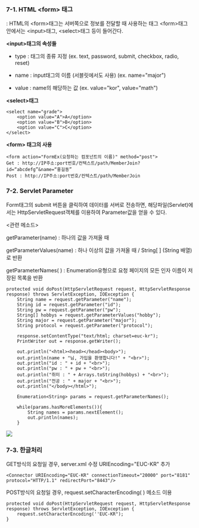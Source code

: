 ### 7-1. HTML \<form> 태그
: HTML의 \<form>태그는 서버쪽으로 정보를 전달할 때 사용하는 태그
\<form>태그 안에서는 \<input>태그, \<select>태그 등이 들어간다.

**\<input>태그의 속성들**
- type : 태그의 종류 지정 (ex. text, password, submit, checkbox, radio, reset)

- name : input태그의 이름 (서블릿에서도 사용) (ex. name="major")
- value : name의 해당하는 값 (ex. value="kor", value="math")

**\<select>태그**

    <select name="grade">
    	<option value="A">A</option>
    	<option value="B">B</option>
    	<option value="C">C</option>
    </select>
   
 **\<form> 태그의 사용**

    <form action="FormEx(요청하는 컴포넌트의 이름)" method="post">
    Get : http://IP주소:port번호/컨텍스트/path/MemberJoin?id=“abcdefg”&name=“홍길동”
    Post : http://IP주소:port번호/컨텍스트/path/MemberJoin

### 7-2. Servlet Parameter
Form태그의 submit 버튼을 클릭하여 데이터를 서버로 전송하면, 해당파일(Servlet)에서는 HttpServletRequest객체를 이용하여 Parameter값을 얻을 수 있다.

<관련 메소드>

getParameter(name) : 하나의 값을 가져올 때

getParameterValues(name) : 하나 이상의 값을 가져올 때 / String[ ] (String 배열)로 반환

getParameterNames( ) : Enumeration유형으로 요청 페이지의 모든 인자 이름이 저장된 목록을 반환

	protected void doPost(HttpServletRequest request, HttpServletResponse response) throws ServletException, IOException {
		String name = request.getParameter("name");
		String id = request.getParameter("id");
		String pw = request.getParameter("pw");
		String[] hobbys = request.getParameterValues("hobby");
		String major = request.getParameter("major");
		String protocol = request.getParameter("protocol");
		
		response.setContentType("text/html; charset=euc-kr");
		PrintWriter out = response.getWriter();
		
		out.println("<html><head></head><body>");
		out.println(name + "님, 가입을 환영합니다!" + "<br>");
		out.println("id : " + id + "<br>");
		out.println("pw : " + pw + "<br>");
		out.println("취미 : " + Arrays.toString(hobbys) + "<br>");
		out.println("전공 : " + major + "<br>");
		out.println("</body></html>");
		
		Enumeration<String> params = request.getParameterNames();
		
		while(params.hasMoreElements()){
		    String names = params.nextElement();
			out.println(names);
		}

![
](https://lh3.googleusercontent.com/6KOLrpc27mVj2I1XLJKCNaRjsFbMqSJ3nzzJbWhCpY3VBnhEhaZ3HAnL_77J-YzvkFu4gR2AZLM "결과")

### 7-3. 한글처리

GET방식의 요청일 경우, server.xml 수정
URIEncoding="EUC-KR" 추가

    <Connector URIEncoding="EUC-KR" connectionTimeout="20000" port="8181" protocol="HTTP/1.1" redirectPort="8443"/>


POST방식의 요청일 경우, request.setCharacterEncoding( ) 메소드 이용

    protected void doPost(HttpServletRequest request, HttpServletResponse response) throws ServletException, IOException { 
    	request.setCharacterEncoding(''EUC-KR");
    }



<!--stackedit_data:
eyJoaXN0b3J5IjpbNTkwNjQxNDY3LDE4NzA2NTE3MjUsMTgwOT
MyMDY5OSwxMjU3NDEwOTU2LC0xNzQ0MzY2NjMwXX0=
-->